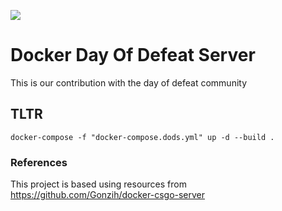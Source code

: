 ![](https://3.bp.blogspot.com/-3d4xFr2NI1U/UbOz4PnO23I/AAAAAAAAAGY/LhJe9cMRFlg/s1600/logoTS.png)

# Docker Day Of Defeat Server

This is our contribution with the day of defeat community


## TLTR

```shell
docker-compose -f "docker-compose.dods.yml" up -d --build . 
```



### References
This project is based using resources from https://github.com/Gonzih/docker-csgo-server